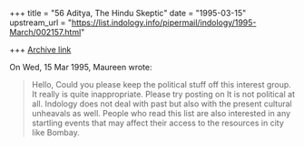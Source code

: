 +++
title = "56 Aditya, The Hindu Skeptic"
date = "1995-03-15"
upstream_url = "https://list.indology.info/pipermail/indology/1995-March/002157.html"

+++
[Archive link](https://list.indology.info/pipermail/indology/1995-March/002157.html)

On Wed, 15 Mar 1995, Maureen wrote:
> Hello,
> 	Could you please keep the political stuff off this interest 
> group. It really is quite inappropriate.  Please try posting on 
It is not political at all. Indology does not deal with past but also with 
the present cultural unheavals as well. People who read this list are also 
interested in any startling events that may affect their access to the 
resources in city like Bombay.





